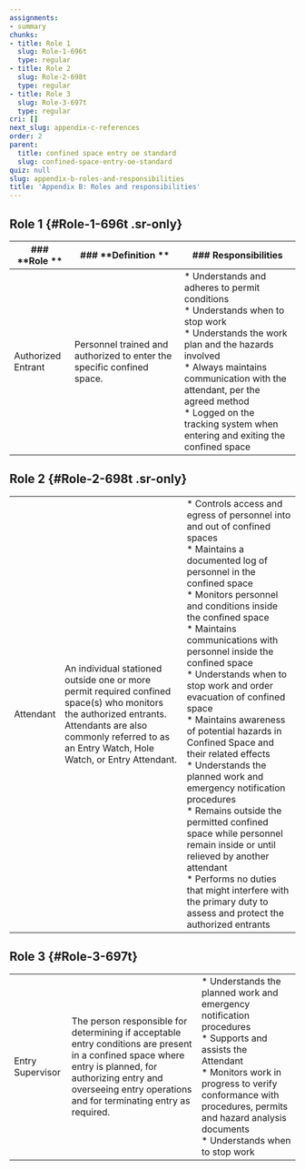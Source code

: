 ```yaml
---
assignments:
- summary
chunks:
- title: Role 1
  slug: Role-1-696t
  type: regular
- title: Role 2
  slug: Role-2-698t
  type: regular
- title: Role 3
  slug: Role-3-697t
  type: regular
cri: []
next_slug: appendix-c-references
order: 2
parent:
  title: confined space entry oe standard
  slug: confined-space-entry-oe-standard
quiz: null
slug: appendix-b-roles-and-responsibilities
title: 'Appendix B: Roles and responsibilities'
---
```


## Role 1 {#Role-1-696t .sr-only} 

| ### **Role ** | ### **Definition ** | ### **Responsibilities** |
| --- | --- | --- |
| Authorized Entrant | Personnel trained and authorized to enter the specific confined space. | * Understands and adheres to permit conditions <br>* Understands when to stop work <br>* Understands the work plan and the hazards involved <br>* Always maintains communication with the attendant, per the agreed method <br>* Logged on the tracking system when entering and exiting the confined space |

## Role 2 {#Role-2-698t .sr-only} 

|     |     |     |
| --- | --- | --- |
| Attendant | An individual stationed outside one or more permit required confined space(s) who monitors the authorized entrants. Attendants are also commonly referred to as an Entry Watch, Hole Watch, or Entry Attendant. | * Controls access and egress of personnel into and out of confined spaces <br>* Maintains a documented log of personnel in the confined space <br>* Monitors personnel and conditions inside the confined space <br>* Maintains communications with personnel inside the confined space <br>* Understands when to stop work and order evacuation of confined space <br>* Maintains awareness of potential hazards in Confined Space and their related effects <br>* Understands the planned work and emergency notification procedures <br>* Remains outside the permitted confined space while personnel remain inside or until relieved by another attendant <br>* Performs no duties that might interfere with the primary duty to assess and protect the authorized entrants |

## Role 3 {#Role-3-697t} 

|     |     |     |
| --- | --- | --- |
| Entry Supervisor | The person responsible for determining if acceptable entry conditions are present in a confined space where entry is planned, for authorizing entry and overseeing entry operations and for terminating entry as required. | * Understands the planned work and emergency notification procedures <br>* Supports and assists the Attendant <br>* Monitors work in progress to verify conformance with procedures, permits and hazard analysis documents <br>* Understands when to stop work |

